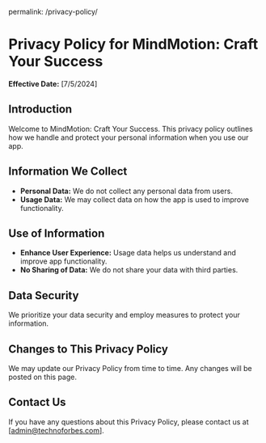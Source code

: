 
permalink: /privacy-policy/

# Privacy Policy for MindMotion: Craft Your Success

**Effective Date:** [7/5/2024]

## Introduction

Welcome to MindMotion: Craft Your Success. This privacy policy outlines how we handle and protect your personal information when you use our app.

## Information We Collect

- **Personal Data:** We do not collect any personal data from users.
- **Usage Data:** We may collect data on how the app is used to improve functionality.

## Use of Information

- **Enhance User Experience:** Usage data helps us understand and improve app functionality.
- **No Sharing of Data:** We do not share your data with third parties.

## Data Security

We prioritize your data security and employ measures to protect your information.

## Changes to This Privacy Policy

We may update our Privacy Policy from time to time. Any changes will be posted on this page.

## Contact Us

If you have any questions about this Privacy Policy, please contact us at [admin@technoforbes.com].
